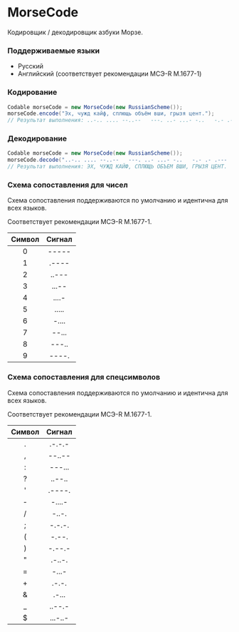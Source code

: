 # MorseCode
Кодировщик / декодировщик азбуки Морзе.

### Поддерживаемые языки
* Русский
* Английский (соответствует рекомендации МСЭ-R M.1677-1)

### Кодирование
```java
Codable morseCode = new MorseCode(new RussianScheme());
morseCode.encode("Эх, чужд кайф, сплющь объём вши, грызя цент.");
// Результат выполнения: ..-.. .... --..--   ---. ..- ...- -..   -.- .- .--- ..-. --..--   ... .--. .-.. ..-- --.- -..-   --- -... .--.-. . --   .-- ---- .. --..--   --. .-. -.-- --.. .-.-   -.-. . -. - .-.-.-
```

### Декодирование
```java
Codable morseCode = new MorseCode(new RussianScheme());
morseCode.decode("..-.. .... --..--   ---. ..- ...- -..   -.- .- .--- ..-. --..--   ... .--. .-.. ..-- --.- -..-   --- -... .--.-. . --   .-- ---- .. --..--   --. .-. -.-- --.. .-.-   -.-. . -. - .-.-.-");
// Результат выполнения: ЭХ, ЧУЖД КАЙФ, СПЛЮЩЬ ОБЪЕМ ВШИ, ГРЫЗЯ ЦЕНТ.
```

### Схема сопоставления для чисел
Схема сопоставления поддерживаются по умолчанию и идентична для всех языков.

Соответствует рекомендации МСЭ-R M.1677-1.

| Символ | Сигнал |
|:------:|:------:|
|   0    | -----  |
|   1    | .----  |
|   2    | ..---  |
|   3    | ...--  |
|   4    | ....-  |
|   5    | .....  |
|   6    | -....  |
|   7    | --...  |
|   8    | ---..  |
|   9    | ----.  |

### Схема сопоставления для спецсимволов
Схема сопоставления поддерживаются по умолчанию и идентична для всех языков.

Соответствует рекомендации МСЭ-R M.1677-1.

| Символ | Сигнал  |
|:------:|:-------:|
|   .    | .-.-.-  |
|   ,    | --..--  |
|   :    | ---...  |
|   ?    | ..--..  |
|   '    | .----.  |
|   -    | -....-  |
|   /    |  -..-.  |
|   ;    | -.-.-.  |
|   (    |  -.--.  |
|   )    | -.--.-  |
|   \"   | .-..-.  |
|   =    |  -...-  |
|   +    |  .-.-.  |
|   &    |  .-...  |
|   _    | ..--.-  |
|   $    | ...-..- |